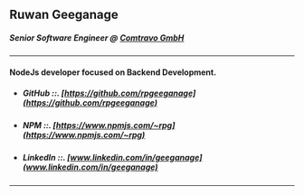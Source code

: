 ## Ruwan Geeganage
##### Senior Software Engineer @ [Comtravo GmbH](https://comtravo.com/de/)
---
#### NodeJs developer focused on Backend Development.
* ##### GitHub ::.  [https://github.com/rpgeeganage](https://github.com/rpgeeganage)
* ##### NPM ::. [https://www.npmjs.com/~rpg](https://www.npmjs.com/~rpg)
* ##### LinkedIn ::. [www.linkedin.com/in/geeganage](www.linkedin.com/in/geeganage)
---
